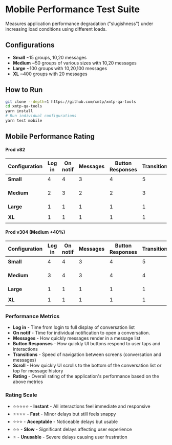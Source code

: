 # Mobile Performance Test Suite

Measures application performance degradation ("slugishness") under increasing load conditions using different loads.

## Configurations

- **Small** ~15 groups, 10,20 messages
- **Medium** ~50 groups of various sizes with 10,20 messages
- **Large** ~100 groups with 10,20,100 messages
- **XL** ~400 groups with 20 messages

## How to Run

```bash
git clone --depth=1 https://github.com/xmtp/xmtp-qa-tools
cd xmtp-qa-tools
yarn install
# Run individual configurations
yarn test mobile
```

## Mobile Performance Rating

#### Prod v82

| Configuration | Log in | On notif | Messages | Button Responses | Transitions | Scroll | Rating          |
| ------------- | ------ | -------- | -------- | ---------------- | ----------- | ------ | --------------- |
| **Small**     | 4      | 4        | 3        | 4                | 5           | 4      | ⭐️⭐️⭐️⭐️⭐️ |
| **Medium**    | 2      | 3        | 2        | 2                | 3           | 3      | ⭐️⭐️ (2.5)    |
| **Large**     | 1      | 1        | 1        | 1                | 1           | 1      | ⭐️             |
| **XL**        | 1      | 1        | 1        | 1                | 1           | 1      | ⭐️             |

#### Prod v304 (Medium +40%)

| Configuration | Log in | On notif | Messages | Button Responses | Transitions | Scroll | Rating          |
| ------------- | ------ | -------- | -------- | ---------------- | ----------- | ------ | --------------- |
| **Small**     | 4      | 4        | 3        | 4                | 5           | 4      | ⭐️⭐️⭐️⭐️⭐️ |
| **Medium**    | 3      | 4        | 3        | 4                | 4           | 3      | ⭐️⭐️⭐️ (3.5) |
| **Large**     | 1      | 1        | 1        | 1                | 1           | 1      | ⭐️             |
| **XL**        | 1      | 1        | 1        | 1                | 1           | 1      | ⭐️             |

### Performance Metrics

- **Log in** - Time from login to full display of conversation list
- **On notif** - Time for individual notification to open a conversation.
- **Messages** - How quickly messages render in a message list
- **Button Responses** - How quickly UI buttons respond to user taps and interactions
- **Transitions** - Speed of navigation between screens (conversation and messages)
- **Scroll** - How quickly UI scrolls to the bottom of the conversation list or top for message history
- **Rating** - Overall rating of the application's performance based on the above metrics

### Rating Scale

- ⭐️⭐️⭐️⭐️⭐️ - **Instant** - All interactions feel immediate and responsive
- ⭐️⭐️⭐️⭐️ - **Fast** - Minor delays but still feels snappy
- ⭐️⭐️⭐️ - **Acceptable** - Noticeable delays but usable
- ⭐️⭐️ - **Slow** - Significant delays affecting user experience
- ⭐️ - **Unusable** - Severe delays causing user frustration
